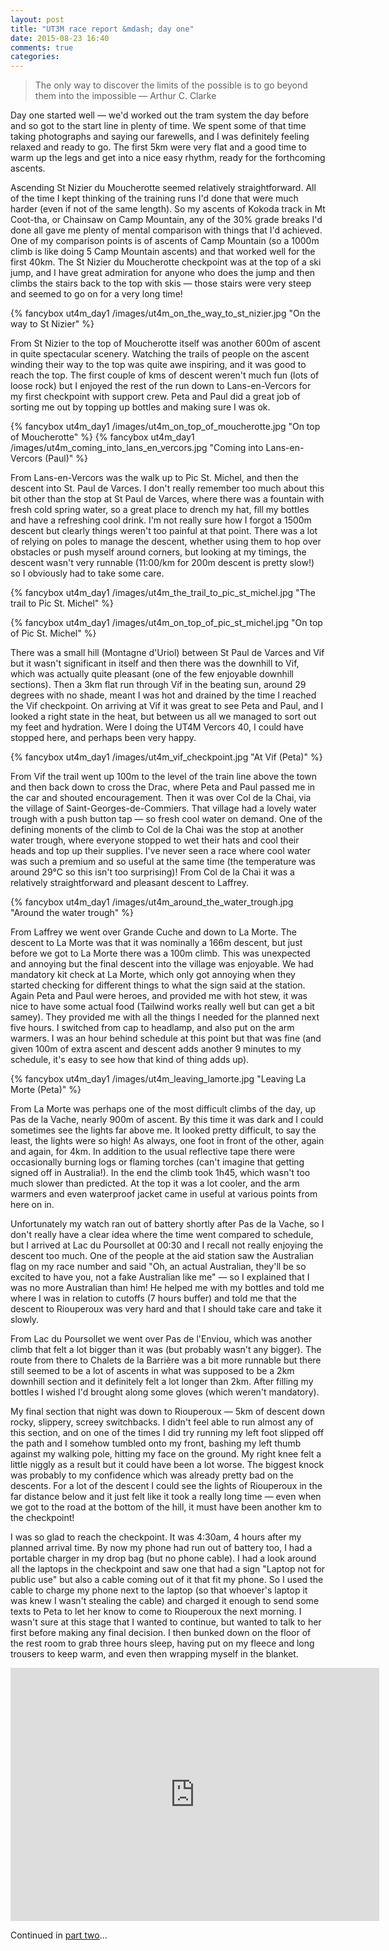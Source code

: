 ```yaml
---
layout: post
title: "UT3M race report &mdash; day one"
date: 2015-08-23 16:40
comments: true
categories:
---
```

> The only way to discover the limits of the possible is to go beyond them into the impossible &mdash; Arthur C. Clarke

Day one started well &mdash; we'd worked out the tram system the day before and so got to the
start line in plenty of time. We spent some of that time taking photographs and saying our
farewells, and I was definitely feeling relaxed and ready to go. The first 5km were very
flat and a good time to warm up the legs and get into a nice easy rhythm, ready for the
forthcoming ascents.

Ascending St Nizier du Moucherotte seemed relatively straightforward. All of the time I
kept thinking of the training runs I'd done that were much harder (even if not of the
same length). So my ascents of Kokoda track in Mt Coot-tha, or Chainsaw on Camp Mountain,
any of the 30% grade breaks I'd done all gave me plenty of mental comparison with things
that I'd achieved. One of my comparison points is of ascents of Camp Mountain (so a 1000m
climb is like doing 5 Camp Mountain ascents) and that worked well for the first 40km.
The St Nizier du Moucherotte checkpoint was at the top of a ski jump, and I have great
admiration for anyone who does the jump and then climbs the stairs back to the top with skis
&mdash; those stairs were very steep and seemed to go on for a very long time!

{% fancybox ut4m_day1 /images/ut4m_on_the_way_to_st_nizier.jpg "On the way to St Nizier" %}


From St Nizier to the top of Moucherotte itself was another 600m of ascent in quite spectacular
scenery. Watching the trails of people on the ascent winding their way to the top was
quite awe inspiring, and it was good to reach the top. The first couple of kms of descent
weren't much fun (lots of loose rock) but I enjoyed the rest of the run down to Lans-en-Vercors
for my first checkpoint with support crew. Peta and Paul did a great job of sorting me out
by topping up bottles and making sure I was ok.

{% fancybox ut4m_day1 /images/ut4m_on_top_of_moucherotte.jpg "On top of Moucherotte" %}
{% fancybox ut4m_day1 /images/ut4m_coming_into_lans_en_vercors.jpg "Coming into Lans-en-Vercors (Paul)" %}

From Lans-en-Vercors was the walk up to Pic St. Michel, and then the descent into
St. Paul de Varces. I don't really remember too much about this bit other than
the stop at St Paul de Varces, where there was a fountain with fresh cold spring
water, so a great place to drench my hat, fill my bottles and have a refreshing cool
drink. I'm not really sure how I forgot a 1500m descent but clearly things weren't
too painful at that point. There was a lot of relying on poles to manage the descent,
whether using them to hop over obstacles or push myself around corners, but
looking at my timings, the descent wasn't very runnable
(11:00/km for 200m descent is pretty slow!) so I obviously had to take some care.

{% fancybox ut4m_day1 /images/ut4m_the_trail_to_pic_st_michel.jpg "The trail to Pic St. Michel" %}

{% fancybox ut4m_day1 /images/ut4m_on_top_of_pic_st_michel.jpg "On top of Pic St. Michel" %}

There was a small hill (Montagne d'Uriol) between St Paul de Varces and Vif
but it wasn't significant in itself and then there was the downhill to
Vif, which was actually quite pleasant (one of the few enjoyable downhill sections).
Then a 3km flat run through Vif in the beating sun, around 29 degrees with no shade, meant
I was hot and drained by the time I reached the Vif checkpoint.  On arriving at Vif it was
great to see Peta and Paul, and 
I looked a right state in the heat, but between us all we managed to sort out my feet
and hydration. Were I doing the UT4M Vercors 40, I could have stopped here, and perhaps
been very happy.

{% fancybox ut4m_day1 /images/ut4m_vif_checkpoint.jpg "At Vif (Peta)" %}

From Vif the trail went up 100m to the level of the train line above the town and then
back down to cross the Drac, where Peta and Paul passed me in the car and shouted
encouragement. Then it was over Col de la Chai, via the village of
Saint-Georges-de-Commiers. That village had a lovely water trough with a push button
tap &mdash; so fresh cool water on demand. One of the defining monents of the climb to
Col de la Chai was the stop at another water trough, where everyone stopped to wet
their hats and cool their heads and top up their supplies. I've never seen a race
where cool water was such a premium and so useful at the same time (the temperature
was around 29&deg;C so this isn't too surprising)! From Col de la
Chai it was a relatively straightforward and pleasant descent to Laffrey.

{% fancybox ut4m_day1 /images/ut4m_around_the_water_trough.jpg "Around the water trough" %}

From Laffrey we went over Grande Cuche and down to La Morte.
The descent to La Morte was that it was nominally a 166m descent, but just before we
got to La Morte there was a 100m climb. This was unexpected and annoying but the final
descent into the village was enjoyable. We had mandatory kit check at La Morte, which
only got annoying when they started checking for different things to what the sign
said at the station.  Again Peta and Paul were heroes, and
provided me with hot stew, it was nice to have some actual food (Tailwind works really
well but can get a bit samey). They provided me with all the things I needed for
the planned next five hours. I switched from cap to headlamp, and also put on the
arm warmers. I was an hour behind schedule at this point but that
was fine (and given 100m of extra ascent and descent adds another 9 minutes to my
schedule, it's easy to see how that kind of thing adds up).

{% fancybox ut4m_day1 /images/ut4m_leaving_lamorte.jpg "Leaving La Morte (Peta)" %}

From La Morte was perhaps one of the most difficult climbs of the day, up Pas de
la Vache, nearly 900m of ascent. By this time it was dark and I could sometimes
see the lights far above me. It looked pretty difficult, to say the least, the
lights were so high! As
always, one foot in front of the other, again and again, for 4km. In addition
to the usual reflective tape there were occasionally burning logs or flaming
torches (can't imagine that getting signed off in Australia!). In the end the
climb took 1h45, which wasn't too much slower than predicted. At the top
it was a lot cooler, and the arm warmers and even waterproof jacket came in
useful at various points from here on in.

Unfortunately my watch ran out of battery shortly after Pas de la Vache,
so I don't really have a clear idea where the time went compared to schedule,
but I arrived at Lac du Poursollet at 00:30 and I recall not really enjoying
the descent too much. One of the people at the aid station saw the Australian
flag on my race number and said "Oh, an actual Australian, they'll be so
excited to have you, not a fake Australian like me" &mdash; so I explained that I
was no more Australian than him! He helped me with my bottles and told me
where I was in relation to cutoffs (7 hours buffer) and told me that the
descent to Riouperoux was very hard and that I should take care and take it
slowly.

From Lac du Poursollet we went over Pas de l'Enviou, which was another
climb that felt a lot bigger than it was (but probably wasn't any bigger).
The route from there to Chalets de la Barrière was a bit more runnable
but there still seemed to be a lot of ascents in what was supposed to be
a 2km downhill section and it definitely felt a lot longer than 2km.
After filling my bottles I wished I'd brought along some gloves (which
weren't mandatory).

My final section that night was down to Riouperoux &mdash; 5km of descent
down rocky, slippery, screey switchbacks. I didn't feel able to run
almost any of this section, and on one of the times I did try running
my left foot slipped off the path and I somehow tumbled onto my front,
bashing my left thumb against my walking pole, hitting my face on the
ground. My right knee felt a little niggly as a result but it could have
been a lot worse. The biggest knock was probably to my confidence which
was already pretty bad on the descents. For a lot of the descent I
could see the lights of Riouperoux in the far distance below and it
just felt like it took a really long time &mdash; even when we got to the road
at the bottom of the hill, it must have been another km to the checkpoint!

I was so glad to reach the checkpoint. It was 4:30am, 4 hours after my planned arrival time.  By now my phone had run out of
battery too, I had a portable charger in my drop bag (but no phone cable).
I had a look around all the laptops in the checkpoint and saw one that
had a sign "Laptop not for public use" but also a cable coming out of it
that fit my phone. So I used the cable to charge my phone next to the
laptop (so that whoever's laptop it was knew I wasn't stealing the cable)
and charged it enough to send some texts to Peta to let her know to
come to Riouperoux the next morning.  I wasn't sure at this stage that
I wanted to continue, but wanted to talk to her first before making any final
decision. I then bunked down on the floor of the rest room to grab
three hours sleep, having put on my fleece and long trousers to keep
warm, and even then wrapping myself in the blanket.

<iframe height='405' width='590' frameborder='0' allowtransparency='true' scrolling='no' src='https://www.strava.com/activities/375825361/embed/d7ffc89a52aca370301646a45c802678f70d1c6e'></iframe>

Continued in [part two](/article/2015/08/23/ut3m-race-report-day-two/)...

